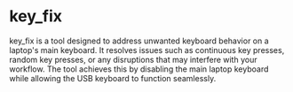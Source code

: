 # key_fix
key_fix is a tool designed to address unwanted keyboard behavior on a laptop's main keyboard. It resolves issues such as continuous key presses, random key presses, or any disruptions that may interfere with your workflow. The tool achieves this by disabling the main laptop keyboard while allowing the USB keyboard to function seamlessly.
